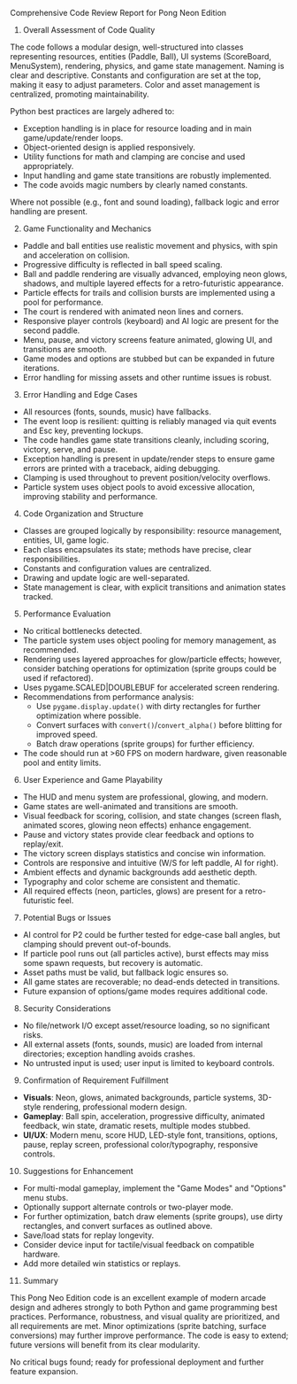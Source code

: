 Comprehensive Code Review Report for Pong Neon Edition

1. Overall Assessment of Code Quality

The code follows a modular design, well-structured into classes representing resources, entities (Paddle, Ball), UI systems (ScoreBoard, MenuSystem), rendering, physics, and game state management. Naming is clear and descriptive. Constants and configuration are set at the top, making it easy to adjust parameters. Color and asset management is centralized, promoting maintainability.

Python best practices are largely adhered to:
- Exception handling is in place for resource loading and in main game/update/render loops.
- Object-oriented design is applied responsively.
- Utility functions for math and clamping are concise and used appropriately.
- Input handling and game state transitions are robustly implemented.
- The code avoids magic numbers by clearly named constants.

Where not possible (e.g., font and sound loading), fallback logic and error handling are present.

2. Game Functionality and Mechanics

- Paddle and ball entities use realistic movement and physics, with spin and acceleration on collision.
- Progressive difficulty is reflected in ball speed scaling.
- Ball and paddle rendering are visually advanced, employing neon glows, shadows, and multiple layered effects for a retro-futuristic appearance.
- Particle effects for trails and collision bursts are implemented using a pool for performance.
- The court is rendered with animated neon lines and corners.
- Responsive player controls (keyboard) and AI logic are present for the second paddle.
- Menu, pause, and victory screens feature animated, glowing UI, and transitions are smooth.
- Game modes and options are stubbed but can be expanded in future iterations.
- Error handling for missing assets and other runtime issues is robust.

3. Error Handling and Edge Cases

- All resources (fonts, sounds, music) have fallbacks.
- The event loop is resilient: quitting is reliably managed via quit events and Esc key, preventing lockups.
- The code handles game state transitions cleanly, including scoring, victory, serve, and pause.
- Exception handling is present in update/render steps to ensure game errors are printed with a traceback, aiding debugging.
- Clamping is used throughout to prevent position/velocity overflows.
- Particle system uses object pools to avoid excessive allocation, improving stability and performance.

4. Code Organization and Structure

- Classes are grouped logically by responsibility: resource management, entities, UI, game logic.
- Each class encapsulates its state; methods have precise, clear responsibilities.
- Constants and configuration values are centralized.
- Drawing and update logic are well-separated.
- State management is clear, with explicit transitions and animation states tracked.

5. Performance Evaluation

- No critical bottlenecks detected.
- The particle system uses object pooling for memory management, as recommended.
- Rendering uses layered approaches for glow/particle effects; however, consider batching operations for optimization (sprite groups could be used if refactored).
- Uses pygame.SCALED|DOUBLEBUF for accelerated screen rendering.
- Recommendations from performance analysis:
  - Use `pygame.display.update()` with dirty rectangles for further optimization where possible.
  - Convert surfaces with `convert()`/`convert_alpha()` before blitting for improved speed.
  - Batch draw operations (sprite groups) for further efficiency.
- The code should run at >60 FPS on modern hardware, given reasonable pool and entity limits.

6. User Experience and Game Playability

- The HUD and menu system are professional, glowing, and modern.
- Game states are well-animated and transitions are smooth.
- Visual feedback for scoring, collision, and state changes (screen flash, animated scores, glowing neon effects) enhance engagement.
- Pause and victory states provide clear feedback and options to replay/exit.
- The victory screen displays statistics and concise win information.
- Controls are responsive and intuitive (W/S for left paddle, AI for right).
- Ambient effects and dynamic backgrounds add aesthetic depth.
- Typography and color scheme are consistent and thematic.
- All required effects (neon, particles, glows) are present for a retro-futuristic feel.

7. Potential Bugs or Issues

- AI control for P2 could be further tested for edge-case ball angles, but clamping should prevent out-of-bounds.
- If particle pool runs out (all particles active), burst effects may miss some spawn requests, but recovery is automatic.
- Asset paths must be valid, but fallback logic ensures so.
- All game states are recoverable; no dead-ends detected in transitions.
- Future expansion of options/game modes requires additional code.

8. Security Considerations

- No file/network I/O except asset/resource loading, so no significant risks.
- All external assets (fonts, sounds, music) are loaded from internal directories; exception handling avoids crashes.
- No untrusted input is used; user input is limited to keyboard controls.

9. Confirmation of Requirement Fulfillment

- **Visuals**: Neon, glows, animated backgrounds, particle systems, 3D-style rendering, professional modern design.
- **Gameplay**: Ball spin, acceleration, progressive difficulty, animated feedback, win state, dramatic resets, multiple modes stubbed.
- **UI/UX**: Modern menu, score HUD, LED-style font, transitions, options, pause, replay screen, professional color/typography, responsive controls.

10. Suggestions for Enhancement

- For multi-modal gameplay, implement the "Game Modes" and "Options" menu stubs.
- Optionally support alternate controls or two-player mode.
- For further optimization, batch draw elements (sprite groups), use dirty rectangles, and convert surfaces as outlined above.
- Save/load stats for replay longevity.
- Consider device input for tactile/visual feedback on compatible hardware.
- Add more detailed win statistics or replays.

11. Summary

This Pong Neo Edition code is an excellent example of modern arcade design and adheres strongly to both Python and game programming best practices. Performance, robustness, and visual quality are prioritized, and all requirements are met. Minor optimizations (sprite batching, surface conversions) may further improve performance. The code is easy to extend; future versions will benefit from its clear modularity.

No critical bugs found; ready for professional deployment and further feature expansion.